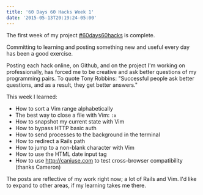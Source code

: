 ```yaml
---
title: '60 Days 60 Hacks Week 1'
date: '2015-05-13T20:19:24-05:00'
---
```


The first week of my project [#60days60hacks](https://twitter.com/search?src=typd&q=%2360Days60Hacks) is complete.

Committing to learning and posting something new and useful every day has been a good exercise.

Posting each hack online, on Github, and on the project I'm working on professionally, has forced me to be creative and ask better questions of my programming pairs. To quote Tony Robbins: "Successful people ask better questions, and as a result, they get better answers."

This week I learned:

* How to sort a Vim range alphabetically
* The best way to close a file with Vim: `:x`
* How to snapshot my current state with Vim
* How to bypass HTTP basic auth
* How to send processes to the background in the terminal
* How to redirect a Rails path
* How to jump to a non-blank character with Vim
* How to use the HTML date input tag
* How to use http://caniuse.com to test cross-browser compatibility (thanks Cameron)

The posts are reflective of my work right now; a lot of Rails and Vim. I'd like to expand to other areas, if my learning takes me there.

